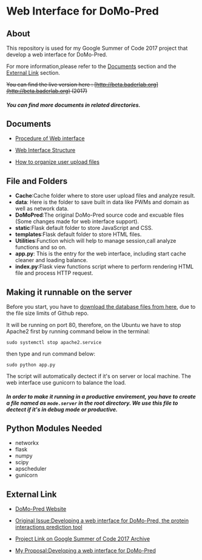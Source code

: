 # Web Interface for DoMo-Pred 

## About

This repository is used for my Google Summer of Code 2017 project that develop a web interface for DoMo-Pred.

 For more information,please refer to the [Documents](#documents) section and the [External Link](#external-link) section.

~~You can find the live version here : [http://beta.baderlab.org](http://beta.baderlab.org) (2017)~~

##### You can find more documents in related directories.

## Documents

* [Procedure of Web interface](https://docs.google.com/document/d/1Mxs1QFGY9P9gsiIp_eJzmWr3jVp3obnPCpP7bg-OfCs/edit?usp=sharing)

* [Web Interface Structure](https://docs.google.com/drawings/d/1qi1b4SFCYvlnH7GY6Xb6FxQY9YhwJtauFVaq_J4hUCE/edit?usp=sharing)

* [How to organize user upload files](https://docs.google.com/document/d/1APkUkN0uEzOe7zhLUL_Pja34OvYxDRr7CMukWNaqFUg/edit?usp=sharing)



## File and Folders

- **Cache**:Cache folder where to store user upload files and analyze result.
- **data**: Here is the folder to save built in data like PWMs and domain as well as network data.
- **DoMoPred**:The original DoMo-Pred source code and excuable files (Some changes made for web interface support).
- **static**:Flask default folder to store JavaScript and CSS.
- **templates**:Flask default folder to store HTML files.
- **Utilities**:Function which will help to manage session,call analyze functions and so on.
- **app.py**: This is the entry for the web interface, including start cache cleaner and loading balance.
- **index.py**:Flask view functions script where to perform rendering HTML file and process HTTP request.

## Making it runnable on the server

Before you start, you have to [download the database files from here](https://drive.google.com/drive/folders/0B1wYCRysoEhza1J0WmVHM3VNWmM?usp=sharing), due to the file size limits of Github repo.

It will be running on port 80, therefore, on the Ubuntu we have to stop Apache2 first by running command below in the terminal:

```shell
sudo systemctl stop apache2.service
```

then type and run command below:

```shell
sudo python app.py
```

The script will automatically dectect if it's on server or local machine. The web interface use gunicorn to balance the load.

##### In order to make it running in a productive envirement, you have to create a file named as `mode.server` in the root directory. We use this file to dectect if it's in debug mode or productive.

## Python Modules Needed

* networkx
* flask
* numpy
* scipy
* apscheduler
* gunicorn

## External Link

* [DoMo-Pred Website](http://www.baderlab.org/Software/DoMo-Pred)

* [Original Issue:Developing a web interface for DoMo-Pred, the protein interactions prediction tool](https://github.com/nrnb/GoogleSummerOfCode/issues/63)

* [Project Link on Google Summer of Code 2017 Archive]( https://summerofcode.withgoogle.com/archive/2017/projects/4664231135805440 )

* [My Proposal:Developing a web interface for DoMo-Pred](https://storage.googleapis.com/summerofcode-prod.appspot.com/gsoc/core_project/doc/4956808348172288_1491032260_ProposalforDevelopingawebinterfaceforDoMo-Pred-NRNB-LongZhang_3.pdf?Expires=1495094303&GoogleAccessId=summerofcode-prod%40appspot.gserviceaccount.com&Signature=G7zxVNZpdiWA1tGfg%2FzYMQnWqKHZHsthUo0GUoY3uDWFrB4kW1LOvoHwhoEi7ntWMzi7DSAimiVsmC1jQLhMKN2Na8bTCKzFbCQXprxr6TOVHLWuWI2pWNZmOJm2C6mlLE3RpYIlhxwWaouE%2FJwvNd2k0DhqYVXWOsEWmXt%2B9HzB15Tx2BLa4wLeCrdWs9jouHoJx2uqHc8n1eJCgEbqbJ7WTJ%2B9r%2FmO1apJOuiM%2FPwZicilgaW4XJ5iWohXAgcce6gXUqFQt5yceYPcgU8Fvzt6nMNNkSxVk%2BM8ulFayMXRZP56OENtYBEJnuYUVbxXzQyd8UP%2FcXfOlgoGOSHSlw%3D%3D)
